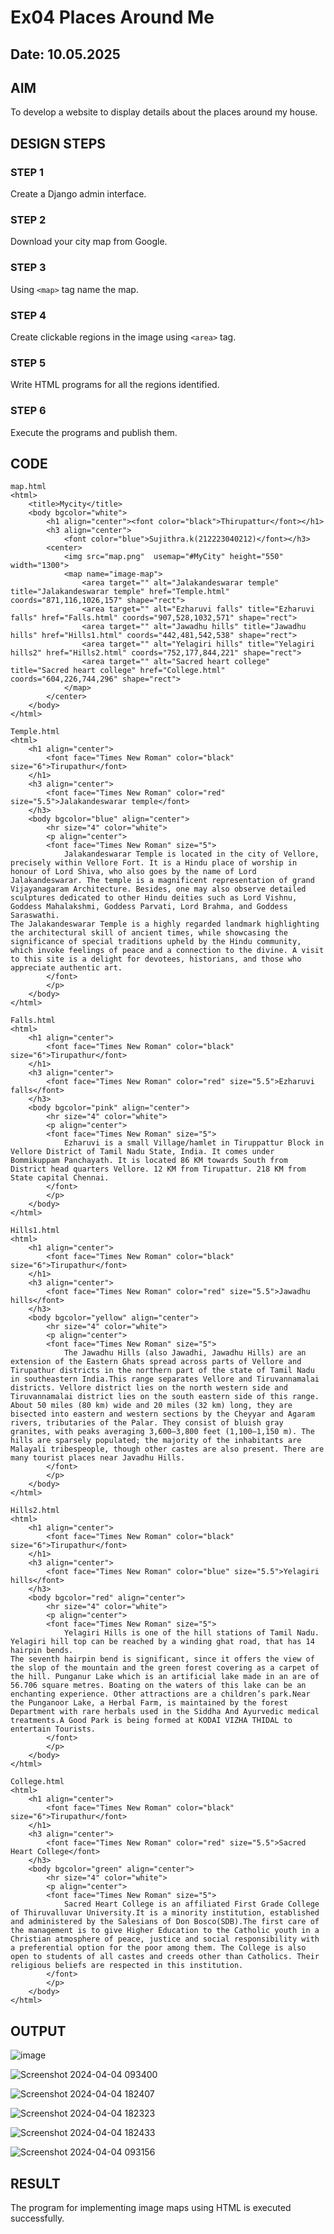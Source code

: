 # Ex04 Places Around Me
## Date: 10.05.2025

## AIM
To develop a website to display details about the places around my house.

## DESIGN STEPS

### STEP 1
Create a Django admin interface.

### STEP 2
Download your city map from Google.

### STEP 3
Using ```<map>``` tag name the map.

### STEP 4
Create clickable regions in the image using ```<area>``` tag.

### STEP 5
Write HTML programs for all the regions identified.

### STEP 6
Execute the programs and publish them.

## CODE
```
map.html
<html>
    <title>Mycity</title>
    <body bgcolor="white">
        <h1 align="center"><font color="black">Thirupattur</font></h1>
        <h3 align="center">
            <font color="blue">Sujithra.k(212223040212)</font></h3>
        <center>
            <img src="map.png"  usemap="#MyCity" height="550" width="1300">
            <map name="image-map">
                <area target="" alt="Jalakandeswarar temple" title="Jalakandeswarar temple" href="Temple.html" coords="871,116,1026,157" shape="rect">
                <area target="" alt="Ezharuvi falls" title="Ezharuvi falls" href="Falls.html" coords="907,528,1032,571" shape="rect">
                <area target="" alt="Jawadhu hills" title="Jawadhu hills" href="Hills1.html" coords="442,481,542,538" shape="rect">
                <area target="" alt="Yelagiri hills" title="Yelagiri hills2" href="Hills2.html" coords="752,177,844,221" shape="rect">
                <area target="" alt="Sacred heart college" title="Sacred heart college" href="College.html" coords="604,226,744,296" shape="rect">
            </map>
        </center>
    </body>
</html>

Temple.html
<html>
    <h1 align="center">
        <font face="Times New Roman" color="black" size="6">Tirupathur</font>
    </h1>
    <h3 align="center">
        <font face="Times New Roman" color="red" size="5.5">Jalakandeswarar temple</font>
    </h3>
    <body bgcolor="blue" align="center">
        <hr size="4" color="white">
        <p align="center">
        <font face="Times New Roman" size="5">
            Jalakandeswarar Temple is located in the city of Vellore, precisely within Vellore Fort. It is a Hindu place of worship in honour of Lord Shiva, who also goes by the name of Lord Jalakandeswarar. The temple is a magnificent representation of grand Vijayanagaram Architecture. Besides, one may also observe detailed sculptures dedicated to other Hindu deities such as Lord Vishnu, Goddess Mahalakshmi, Goddess Parvati, Lord Brahma, and Goddess Saraswathi.
The Jalakandeswarar Temple is a highly regarded landmark highlighting the architectural skill of ancient times, while showcasing the significance of special traditions upheld by the Hindu community, which invoke feelings of peace and a connection to the divine. A visit to this site is a delight for devotees, historians, and those who appreciate authentic art.
        </font>
        </p>
    </body>
</html>

Falls.html
<html>
    <h1 align="center">
        <font face="Times New Roman" color="black" size="6">Tirupathur</font>
    </h1>
    <h3 align="center">
        <font face="Times New Roman" color="red" size="5.5">Ezharuvi falls</font>
    </h3>
    <body bgcolor="pink" align="center">
        <hr size="4" color="white">
        <p align="center">
        <font face="Times New Roman" size="5">
            Ezharuvi is a small Village/hamlet in Tiruppattur Block in Vellore District of Tamil Nadu State, India. It comes under Bommikuppam Panchayath. It is located 86 KM towards South from District head quarters Vellore. 12 KM from Tirupattur. 218 KM from State capital Chennai.
        </font>
        </p>
    </body>
</html>

Hills1.html
<html>
    <h1 align="center">
        <font face="Times New Roman" color="black" size="6">Tirupathur</font>
    </h1>
    <h3 align="center">
        <font face="Times New Roman" color="red" size="5.5">Jawadhu hills</font>
    </h3>
    <body bgcolor="yellow" align="center">
        <hr size="4" color="white">
        <p align="center">
        <font face="Times New Roman" size="5">
            The Jawadhu Hills (also Jawadhi, Jawadhu Hills) are an extension of the Eastern Ghats spread across parts of Vellore and Tirupathur districts in the northern part of the state of Tamil Nadu in southeastern India.This range separates Vellore and Tiruvannamalai districts. Vellore district lies on the north western side and Tiruvannamalai district lies on the south eastern side of this range. About 50 miles (80 km) wide and 20 miles (32 km) long, they are bisected into eastern and western sections by the Cheyyar and Agaram rivers, tributaries of the Palar. They consist of bluish gray granites, with peaks averaging 3,600–3,800 feet (1,100–1,150 m). The hills are sparsely populated; the majority of the inhabitants are Malayali tribespeople, though other castes are also present. There are many tourist places near Javadhu Hills.
        </font>
        </p>
    </body>
</html>

Hills2.html
<html>
    <h1 align="center">
        <font face="Times New Roman" color="black" size="6">Tirupathur</font>
    </h1>
    <h3 align="center">
        <font face="Times New Roman" color="blue" size="5.5">Yelagiri hills</font>
    </h3>
    <body bgcolor="red" align="center">
        <hr size="4" color="white">
        <p align="center">
        <font face="Times New Roman" size="5">
            Yelagiri Hills is one of the hill stations of Tamil Nadu. Yelagiri hill top can be reached by a winding ghat road, that has 14 hairpin bends.
The seventh hairpin bend is significant, since it offers the view of the slop of the mountain and the green forest covering as a carpet of the hill. Punganur Lake which is an artificial lake made in an are of 56.706 square metres. Boating on the waters of this lake can be an enchanting experience. Other attractions are a children’s park.Near the Punganoor Lake, a Herbal Farm, is maintained by the forest Department with rare herbals used in the Siddha And Ayurvedic medical treatments.A Good Park is being formed at KODAI VIZHA THIDAL to entertain Tourists.
        </font>
        </p>
    </body>
</html>

College.html
<html>
    <h1 align="center">
        <font face="Times New Roman" color="black" size="6">Tirupathur</font>
    </h1>
    <h3 align="center">
        <font face="Times New Roman" color="red" size="5.5">Sacred Heart College</font>
    </h3>
    <body bgcolor="green" align="center">
        <hr size="4" color="white">
        <p align="center">
        <font face="Times New Roman" size="5">
            Sacred Heart College is an affiliated First Grade College of Thiruvalluvar University.It is a minority institution, established and administered by the Salesians of Don Bosco(SDB).The first care of the management is to give Higher Education to the Catholic youth in a Christian atmosphere of peace, justice and social responsibility with a preferential option for the poor among them. The College is also open to students of all castes and creeds other than Catholics. Their religious beliefs are respected in this institution.
        </font>
        </p>
    </body>
</html>
```
## OUTPUT


![image](https://github.com/user-attachments/assets/ae0d0980-e7f4-40f6-b4e7-8b55a40afdab)


![Screenshot 2024-04-04 093400](https://github.com/user-attachments/assets/46770653-6133-4a59-a2f1-16a82c9997ca)


![Screenshot 2024-04-04 182407](https://github.com/user-attachments/assets/12ecb96e-3728-4eeb-a7e8-84443da06642)

![Screenshot 2024-04-04 182323](https://github.com/user-attachments/assets/e3441586-99d8-432c-a59e-187100b932e3)


![Screenshot 2024-04-04 182433](https://github.com/user-attachments/assets/5e7eacb6-1be5-42f2-ad9f-6644c2314dcb)


![Screenshot 2024-04-04 093156](https://github.com/user-attachments/assets/4fbd3c47-cb88-4db6-b43e-9bbba061b289)

## RESULT
The program for implementing image maps using HTML is executed successfully.
